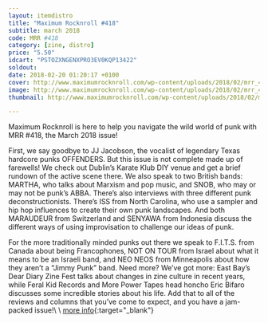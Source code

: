 ```yaml
---
layout: itemdistro
title: "Maximum Rocknroll #418"
subtitle: march 2018
code: MRR #418
category: [zine, distro]
price: "5.50"
idcart: "PSTOZXNGENXPRO3EV0KQP13422"
soldout:
date: 2018-02-20 01:20:17 +0100
cover: http://www.maximumrocknroll.com/wp-content/uploads/2018/02/mrr_418_cvr_2.jpg
image: http://www.maximumrocknroll.com/wp-content/uploads/2018/02/mrr_418_cvr_2.jpg
thumbnail: http://www.maximumrocknroll.com/wp-content/uploads/2018/02/mrr_418_cvr_2.jpg

---
```


Maximum Rocknroll is here to help you navigate the wild world of punk with MRR #418, the March 2018 issue!

First, we say goodbye to JJ Jacobson, the vocalist of legendary Texas hardcore punks OFFENDERS. But this issue is not complete made up of farewells! We check out Dublin’s Karate Klub DIY venue and get a brief rundown of the active scene there. We also speak to two British bands: MARTHA, who talks about Marxism and pop music, and SNOB, who may or may not be punk’s ABBA. There’s also interviews with three different punk deconstructionists. There’s ISS from North Carolina, who use a sampler and hip hop influences to create their own punk landscapes. And both MARAUDEUR from Switzerland and SENYAWA from Indonesia discuss the different ways of using improvisation to challenge our ideas of punk.

For the more traditionally minded punks out there we speak to F.I.T.S. from Canada about being Francophones, NOT ON TOUR from Israel about what it means to be an Israeli band, and NEO NEOS from Minneapolis about how they aren’t a “Jimmy Punk” band. Need more? We’ve got more: East Bay’s Dear Diary Zine Fest talks about changes in zine culture in recent years, while Feral Kid Records and More Power Tapes head honcho Eric Bifaro discusses some incredible stories about his life. Add that to all of the reviews and columns that you’ve come to expect, and you have a jam-packed issue!\\
\\
[more info](http://www.maximumrocknroll.com){:target="_blank"}